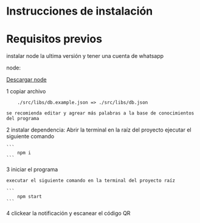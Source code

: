 # Instrucciones de instalación

# Requisitos previos

instalar node la ultima versión y tener una cuenta de whatsapp

node:

[Descargar node](https://nodejs.org/es/)

1 copiar archivo 
```
    ./src/libs/db.example.json => ./src/libs/db.json
```
    se recomienda editar y agrear más palabras a la base de conocimientos del programa

2 instalar dependencia: 
    Abrir la terminal en la raíz del proyecto
    ejecutar el siguiente comando

    ```
        npm i
    ```

3 iniciar el programa

    executar el siguiente comando en la terminal del proyecto raíz
    
    ```
        npm start
    ```

4 clickear la notificación y escanear el código QR
